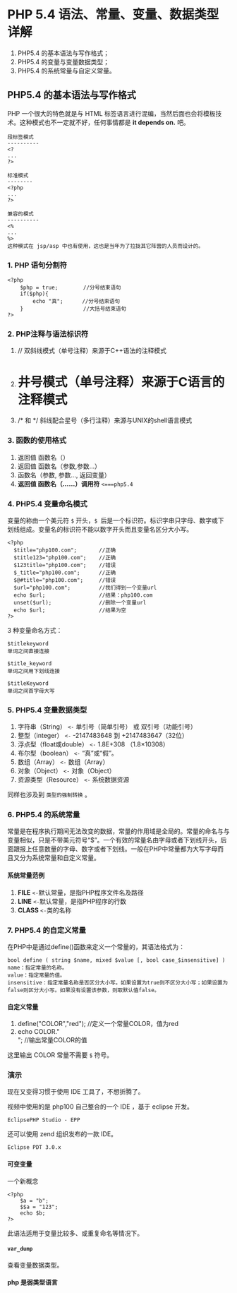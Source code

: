 # PHP 5.4 语法、常量、变量、数据类型详解

 1. PHP5.4 的基本语法与写作格式；
 2. PHP5.4 的变量与变量数据类型；
 3. PHP5.4 的系统常量与自定义常量。

## PHP5.4 的基本语法与写作格式
PHP 一个很大的特色就是与 HTML 标签语言进行混编，当然后面也会将模板技术。这种模式也不一定就不好，任何事情都是 **it depends on.** 吧。

    段标签模式
    ----------
    <?
    ...
    ?>

    标准模式
    --------
    <?php
    ...
    ?>

    兼容的模式
    ----------
    <%
    ...
    %>
    这种模式在 jsp/asp 中也有使用，这也是当年为了拉拢其它阵营的人员而设计的。

### 1. PHP 语句分割符

    <?php            
        $php = true;        //分号结束语句
        if($php){
            echo "真";      //分号结束语句
        }                   //大括号结束语句
    ?>

### 2. PHP注释与语法标识符 

 1. // 双斜线模式（单号注释）来源于C++语法的注释模式
 2. # 井号模式（单号注释）来源于C语言的注释模式
 3. /* 和 */ 斜线配合星号（多行注释）来源与UNIX的shell语言模式

### 3. 函数的使用格式

 1. 返回值  函数名（）
 2. 返回值  函数名（参数,参数…）
 3. 函数名（参数, 参数…, 返回变量）
 4. **返回值  函数名（……）调用符**      `<===php5.4`

### 4. PHP5.4 变量命名模式
变量的称由一个美元符 `$` 开头，`$ `后是一个标识符。标识字串只字母、数字或下划线组成。变量名的标识符不能以数字开头而且变量名区分大小写。

    <?php            
      $title="php100.com";       //正确
      $title123="php100.com";    //正确
      $123title="php100.com";    //错误
      $_title="php100.com";      //正确
      $@#title="php100.com";     //错误
      $url="php100.com";         //我们得到一个变量url
      echo $url;                 //结果：php100.com
      unset($url);               //删除一个变量url
      echo $url;                 //结果为空
    ?>

3 种变量命名方式：

    $titlekeyword
    单词之间直接连接

    $title_keyword  
    单词之间用下划线连接

    $titleKeyword   
    单词之间首字母大写 

### 5. PHP5.4 变量数据类型

 1. 字符串（String）        `<-` 单引号（简单引号） 或 双引号（功能引号）
 2. 整型（integer）         `<-` -2147483648 到 +2147483647（32位）
 3. 浮点型（float或double） `<-` 1.8E+308    （1.8×10308）
 4. 布尔型（boolean）       `<-` “真”或“假”。
 5. 数组（Array）           `<-` 数组（Array）
 6. 对象（Object）          `<-` 对象（Object）
 7. 资源类型（Resource）    `<-` 系统数据资源

同样也涉及到 `类型的强制转换` 。

### 6. PHP5.4 的系统常量
常量是在程序执行期间无法改变的数据，常量的作用域是全局的。常量的命名与与变量相似，只是不带美元符号“$”。一个有效的常量名由字母或者下划线开头，后面跟报上任意数量的字母、数字或者下划线。一般在PHP中常量都为大写字母而且又分为系统常量和自定义常量。

#### 系统常量范例

 1. __FILE__          `<-`默认常量，是指PHP程序文件名及路径
 2. __LINE__          `<-`默认常量，是指PHP程序的行数
 3. __CLASS__         `<-`类的名称

### 7. PHP5.4 的自定义常量
在PHP中是通过define()函数来定义一个常量的，其语法格式为：

    bool define ( string $name, mixed $value [, bool case_$insensitive] )
    name：指定常量的名称。
    value：指定常量的值。
    insensitive：指定常量名称是否区分大小写。如果设置为true则不区分大小写；如果设置为false则区分大小写。如果没有设置该参数，则取默认值false。

#### 自定义常量

 1.   define("COLOR","red"); //定义一个常量COLOR，值为red
 2.   echo COLOR."<br>";     //输出常量COLOR的值

这里输出 COLOR 常量不需要 `$` 符号。

### 演示
现在又变得习惯于使用 IDE 工具了，不想折腾了。

视频中使用的是 php100 自己整合的一个 IDE ，基于 eclipse 开发。

    EclipsePHP Studio - EPP

还可以使用 zend 组织发布的一款 IDE。

    Eclipse PDT 3.0.x

#### 可变变量
一个新概念

    <?php
        $a = "b";
        $$a = "123";
        echo $b;
    ?>

此语法适用于变量比较多、或重复命名等情况下。

#### `var_dump`
查看变量数据类型。

#### php 是弱类型语言

